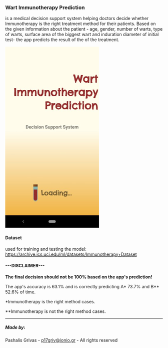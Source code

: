 ### Wart Immunotherapy Prediction 
is a medical decision support system helping doctors decide whether Immunotherapy is the right treatment 
method for their patients. Based on the given information about the patient - age, gender, number of warts,
type of warts, surface area of the biggest wart and induration diameter of initial test- the app predicts
the result of the of the treatment.

![Image of the App](https://github.com/p17griv/wart-immunotherapy-prediction-app/blob/master/app_sample.jpg)

#### Dataset
used for training and testing the model: https://archive.ics.uci.edu/ml/datasets/Immunotherapy+Dataset

#### ---DISCLAIMER---
<b>The final decision should not be 100% based on the app's prediction!</b>

The app's accuracy is 63.1% and is correctly predicting A* 73.7% and B** 52.6% of time.

*Immunotherapy is the right method cases.

**Immunotherapy is not the right method cases.

--------------------------------------------------------

##### Made by:
Pashalis Grivas - 
p17griv@ionio.gr - 
All rights reserved
